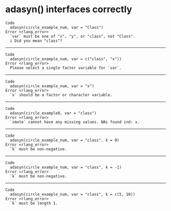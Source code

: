 # adasyn() interfaces correctly

    Code
      adasyn(circle_example_num, var = "Class")
    Error <rlang_error>
      `var` must be one of "x", "y", or "class", not "Class".
      i Did you mean "class"?

---

    Code
      adasyn(circle_example_num, var = c("class", "x"))
    Error <rlang_error>
      Please select a single factor variable for `var`.

---

    Code
      adasyn(circle_example_num, var = "x")
    Error <rlang_error>
      `x` should be a factor or character variable.

---

    Code
      adasyn(circle_example0, var = "class")
    Error <rlang_error>
      `smote` cannot have any missing values. NAs found ind: x.

---

    Code
      adasyn(circle_example_num, var = "class", k = 0)
    Error <rlang_error>
      `k` must be non-negative.

---

    Code
      adasyn(circle_example_num, var = "class", k = -1)
    Error <rlang_error>
      `k` must be non-negative.

---

    Code
      adasyn(circle_example_num, var = "class", k = c(5, 10))
    Error <rlang_error>
      `k` must be length 1.

